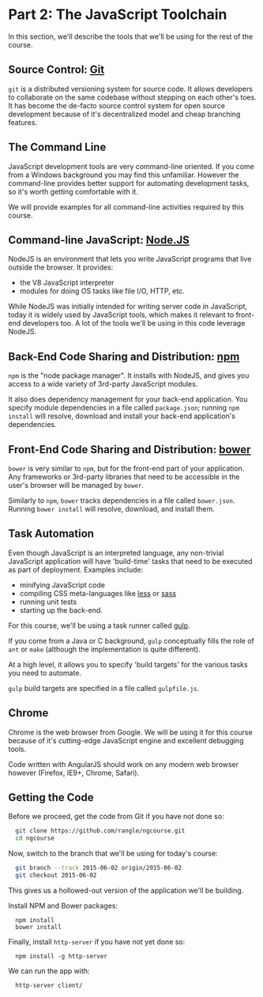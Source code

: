 # Part 2: The JavaScript Toolchain

In this section, we'll describe the tools that we'll be using for the
rest of the course.

## Source Control: [Git](http://git-scm.com/)

`git` is a distributed versioning system for source code.  It allows developers
to collaborate on the same codebase without stepping on each other's toes.  It
has become the de-facto source control system for open source development
because of it's decentralized model and cheap branching features.

## The Command Line

JavaScript development tools are very command-line oriented.  If you come from
a Windows background you may find this unfamiliar.  However the command-line
provides better support for automating development tasks, so it's worth getting
comfortable with it.

We will provide examples for all command-line activities required by this
course.

## Command-line JavaScript: [Node.JS](http://nodejs.org)

NodeJS is an environment that lets you write JavaScript programs that live
outside the browser.  It provides:

* the V8 JavaScript interpreter
* modules for doing OS tasks like file I/O, HTTP, etc.

While NodeJS was initially intended for writing server code in JavaScript,
today it is widely used by JavaScript tools, which makes it relevant to
front-end developers too. A lot of the tools we'll be using in this code
leverage NodeJS.

## Back-End Code Sharing and Distribution: [npm](https://www.npmjs.com/)

`npm` is the "node package manager".  It installs with NodeJS, and gives you
access to a wide variety of 3rd-party JavaScript modules.

It also does dependency management for your back-end application.  You specify
module dependencies in a file called `package.json`; running `npm install`
will resolve, download and install your back-end application's dependencies.

## Front-End Code Sharing and Distribution: [bower](https://bower.io)

`bower` is very similar to `npm`, but for the front-end part of your application.
Any frameworks or 3rd-party libraries that need to be accessible in the user's
browser will be managed by `bower`.

Similarly to `npm`, `bower` tracks dependencies in a file called `bower.json`.
Running `bower install` will resolve, download, and install them.

## Task Automation

Even though JavaScript is an interpreted language, any non-trivial JavaScript
application will have 'build-time' tasks that need to be executed as part of
deployment.  Examples include:

* minifying JavaScript code
* compiling CSS meta-languages like [less](http://lesscss.org) or [sass](http://sass-lang.com)
* running unit tests
* starting up the back-end.

For this course, we'll be using a task runner called [gulp](http://gulpjs.com/).

If you come from a Java or C background, `gulp` conceptually fills the role of
`ant` or `make` (although the implementation is quite different).

At a high level, it allows you to specify 'build targets' for the various tasks
you need to automate.

`gulp` build targets are specified in a file called `gulpfile.js`.

## Chrome

Chrome is the web browser from Google.  We will be using it for this course
because of it's cutting-edge JavaScript engine and excellent debugging tools.

Code written with AngularJS should work on any modern web browser however
(Firefox, IE9+, Chrome, Safari).

## Getting the Code

Before we proceed, get the code from Git if you have not done so:

```bash
  git clone https://github.com/rangle/ngcourse.git
  cd ngcourse
```

Now, switch to the branch that we'll be using for today's course:

```bash
  git branch --track 2015-06-02 origin/2015-06-02
  git checkout 2015-06-02
```

This gives us a hollowed-out version of the application we'll be building.

Install NPM and Bower packages:

```
  npm install
  bower install
```

Finally, install `http-server` if you have not yet done so:

```
  npm install -g http-server
```

We can run the app with:

```
  http-server client/
```
